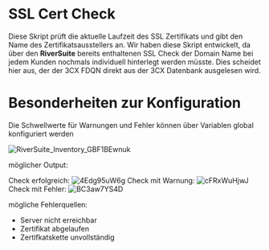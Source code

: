 # SSL Cert Check
Diese Skript prüft die aktuelle Laufzeit des SSL Zertifikats und gibt den Name des Zertifikatsausstellers an.
Wir haben diese Skript entwickelt, da über den **RiverSuite** bereits enthaltenen SSL Check der Domain Name bei jedem Kunden nochmals individuell hinterlegt werden müsste. Dies scheidet hier aus, der der 3CX FDQN direkt aus der 3CX Datenbank ausgelesen wird.

# Besonderheiten zur Konfiguration
Die Schwellwerte für Warnungen und Fehler können über Variablen global konfiguriert werden

![RiverSuite_Inventory_GBF1BEwnuk](https://user-images.githubusercontent.com/119604651/208267493-7f16d196-addf-4829-891e-e50aeb2b3a50.png)

möglicher Output:

Check erfolgreich:
![4Edg95uW6g](https://user-images.githubusercontent.com/119604651/208267334-a65855be-c18f-4ed2-af1d-10a566d3a348.png)
Check mit Warnung:
![cFRxWuHjwJ](https://user-images.githubusercontent.com/119604651/208267900-62e5d685-081b-4235-a329-7660cfb11764.png)
Check mit Fehler:
![BC3aw7YS4D](https://user-images.githubusercontent.com/119604651/208267446-46477f01-df5b-40ca-b4c9-e1157eedf0d3.png)

mögliche Fehlerquellen:
- Server nicht erreichbar
- Zertifikat abgelaufen
- Zertifkatskette unvollständig

